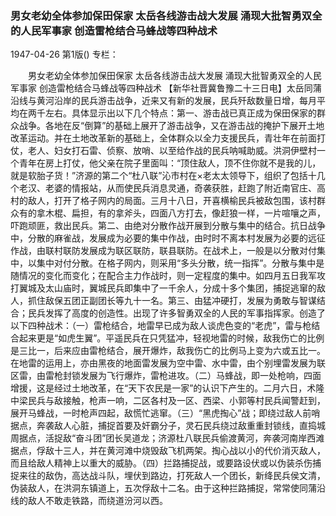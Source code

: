 ### 男女老幼全体参加保田保家  太岳各线游击战大发展  涌现大批智勇双全的人民军事家  创造雷枪结合马蜂战等四种战术

1947-04-26
第1版()
专栏：

　　男女老幼全体参加保田保家
    太岳各线游击战大发展 
    涌现大批智勇双全的人民军事家
    创造雷枪结合马蜂战等四种战术
    【新华社晋冀鲁豫二十三日电】太岳同蒲沿线与黄河沿岸的民兵游击战争，近来又有新的发展，民兵歼敌数量日增，每月平均在两千左右。具体显示出以下几个特点：第一、游击战已真正成为保田保家的群众战争。各地在反“倒算”的基础上展开了游击战争，又在游击战的掩护下展开土地改革运动。并在土地改革新的基础上，全体群众以全力支援民兵，青壮年在前面打仗，老人、妇女打石雷、侦察、放哨、以至给作战的民兵呐喊助威。洪洞伊壁村一个青年在房上打仗，他父亲在院子里面叫：“顶住敌人，顶不住你就不是我的儿，就是软胎子货！”济源的第二个“杜八联”沁市村在×老太太领导下，组织了包括十几个老汉、老婆的情报站，从而使民兵消息灵通，奇袭获胜，赶跑了附近南官庄、高村的敌人，打开了格子网内的局面。三月十八日，开喜横榆民兵被敌包围，该村群众有的拿木棍、扁担，有的拿斧头，四面八方打去，像赶狼一样，一片喧嚷之声，吓跑顽匪，救出民兵。第二、由绝对分散作战开展到分散与集中的结合。抗日战争中，分散的麻雀战，发展成为必要的集中作战，由时时不离本村发展为必要的远征作战，由联村联防发展成为联区联防，联县联防。在战术上，一般是以分散对付集中，以集中对付分散。在格子网内，则采用“多头分散，统一指挥”。分散与集中是随情况的变化而变化；在配合主力作战时，则一定程度的集中。如四月五日我军攻打翼城及太山庙时，翼城民兵即集中了一千余人，分成十多个集团，捕捉逃窜的敌人，抓住敌保五团正副团长等九十一名。第三、由猛冲硬打，发展为勇敢与智谋结合；民兵发挥了高度的创造性。出现了许多智勇双全的人民的军事指挥家。创造了以下四种战术：（一）雷枪结合，地雷早已成为敌人谈虎色变的“老虎”，雷与枪结合起来更是“如虎生翼”。平遥民兵在只凭猛冲，轻视地雷的时候，敌我伤亡的比例是三比一，后来应由雷枪结合，展开爆炸，敌我伤亡的比例马上变为六或五比一。在地雷的运用上，亦由黑夜的地面雷发展为空中雷、水中雷，由个别埋雷发展为联区雷，由雷枪封锁发展为飞行爆炸，雷枪进攻。（二）马蜂战，即一处枪响，四面增援，这是经过土地改革，在“天下农民是一家”的认识下产生的。二月六日，术隆中梁民兵与敌接触，枪声一响，二区各村及一区、西梁、小郭等村民兵闻警赶到，展开马蜂战，一时枪声四起，敌慌忙逃窜。（三）“黑虎掏心”战；即绕过敌人前哨据点，奔袭敌人心脏，捕捉首要及奸霸分子，灵石民兵绕过敌重重封锁线，直捣城周据点，活捉敌“奋斗团”团长吴道龙；济源杜八联民兵偷渡黄河，奔袭河南岸西滩据点，俘敌十三人，并在黄河滩中烧毁敌飞机两架。掏心战以小的代价消灭敌人，而且给敌人精神上以重大的威胁。（四）拦路捕捉战，或要路设伏或以伪装杀伤捕捉来往的敌伪，高达战斗队，埋伏到路边，打死敌人一个团长，新绛民兵侯文清，伪装敌人，在洪洞东镇道上，五次俘敌十二名。由于这种拦路捕捉，常常使同蒲沿线的敌人不敢走铁路，而绕道汾河以西。
